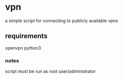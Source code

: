 # vpn

a simple script for connecting to publicly available vpns

## requirements

openvpn
python3

### notes

script must be run as root user/administrator
